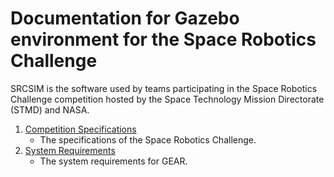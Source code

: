 # Documentation for Gazebo environment for the Space Robotics Challenge


SRCSIM is the software used by teams participating in the Space Robotics
Challenge competition hosted by the Space Technology Mission Directorate (STMD)
and NASA.

1. [Competition Specifications](https://bitbucket.org/osrf/srcsim/wiki/competition_specifications)
    * The specifications of the Space Robotics Challenge.
1. [System Requirements](https://bitbucket.org/osrf/srcsim/wiki/system_requirements)
    * The system requirements for GEAR.